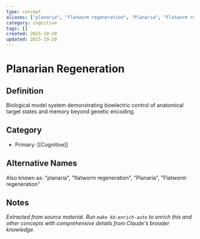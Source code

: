 ```yaml
---
type: concept
aliases: ["planaria", "flatworm regeneration", "Planaria", "Flatworm regeneration"]
category: cognitive
tags: []
created: 2025-10-20
updated: 2025-10-20
---
```


# Planarian Regeneration

## Definition

Biological model system demonstrating bioelectric control of anatomical target states and memory beyond genetic encoding.

## Category

- Primary: [[Cognitive]]

## Alternative Names

Also known as: "planaria", "flatworm regeneration", "Planaria", "Flatworm regeneration"

## Notes

*Extracted from source material. Run `make kb-enrich-auto` to enrich this and other concepts with comprehensive details from Claude's broader knowledge.*
